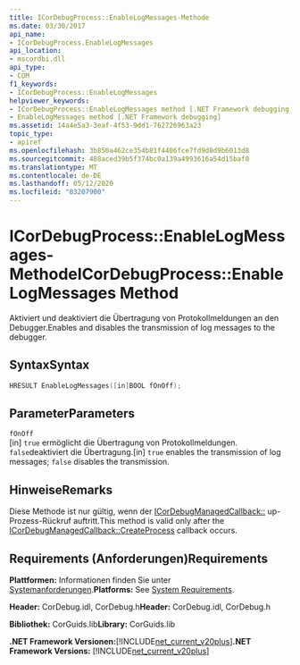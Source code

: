 ```yaml
---
title: ICorDebugProcess::EnableLogMessages-Methode
ms.date: 03/30/2017
api_name:
- ICorDebugProcess.EnableLogMessages
api_location:
- mscordbi.dll
api_type:
- COM
f1_keywords:
- ICorDebugProcess::EnableLogMessages
helpviewer_keywords:
- ICorDebugProcess::EnableLogMessages method [.NET Framework debugging]
- EnableLogMessages method [.NET Framework debugging]
ms.assetid: 14a4e5a3-3eaf-4f53-9dd1-762726963a23
topic_type:
- apiref
ms.openlocfilehash: 3b850a462ce354b81f4406fce7fd9d8d9b6013d8
ms.sourcegitcommit: 488aced39b5f374bc0a139a4993616a54d15baf0
ms.translationtype: MT
ms.contentlocale: de-DE
ms.lasthandoff: 05/12/2020
ms.locfileid: "83207900"
---
```

# <a name="icordebugprocessenablelogmessages-method"></a><span data-ttu-id="15ba6-102">ICorDebugProcess::EnableLogMessages-Methode</span><span class="sxs-lookup"><span data-stu-id="15ba6-102">ICorDebugProcess::EnableLogMessages Method</span></span>
<span data-ttu-id="15ba6-103">Aktiviert und deaktiviert die Übertragung von Protokollmeldungen an den Debugger.</span><span class="sxs-lookup"><span data-stu-id="15ba6-103">Enables and disables the transmission of log messages to the debugger.</span></span>  
  
## <a name="syntax"></a><span data-ttu-id="15ba6-104">Syntax</span><span class="sxs-lookup"><span data-stu-id="15ba6-104">Syntax</span></span>  
  
```cpp  
HRESULT EnableLogMessages([in]BOOL fOnOff);  
```  
  
## <a name="parameters"></a><span data-ttu-id="15ba6-105">Parameter</span><span class="sxs-lookup"><span data-stu-id="15ba6-105">Parameters</span></span>  
 `fOnOff`  
 <span data-ttu-id="15ba6-106">[in] `true` ermöglicht die Übertragung von Protokollmeldungen. `false`deaktiviert die Übertragung.</span><span class="sxs-lookup"><span data-stu-id="15ba6-106">[in] `true` enables the transmission of log messages; `false` disables the transmission.</span></span>  
  
## <a name="remarks"></a><span data-ttu-id="15ba6-107">Hinweise</span><span class="sxs-lookup"><span data-stu-id="15ba6-107">Remarks</span></span>  
 <span data-ttu-id="15ba6-108">Diese Methode ist nur gültig, wenn der [ICorDebugManagedCallback::](icordebugmanagedcallback-createprocess-method.md) up-Prozess-Rückruf auftritt.</span><span class="sxs-lookup"><span data-stu-id="15ba6-108">This method is valid only after the [ICorDebugManagedCallback::CreateProcess](icordebugmanagedcallback-createprocess-method.md) callback occurs.</span></span>  
  
## <a name="requirements"></a><span data-ttu-id="15ba6-109">Requirements (Anforderungen)</span><span class="sxs-lookup"><span data-stu-id="15ba6-109">Requirements</span></span>  
 <span data-ttu-id="15ba6-110">**Plattformen:** Informationen finden Sie unter [Systemanforderungen](../../get-started/system-requirements.md).</span><span class="sxs-lookup"><span data-stu-id="15ba6-110">**Platforms:** See [System Requirements](../../get-started/system-requirements.md).</span></span>  
  
 <span data-ttu-id="15ba6-111">**Header:** CorDebug.idl, CorDebug.h</span><span class="sxs-lookup"><span data-stu-id="15ba6-111">**Header:** CorDebug.idl, CorDebug.h</span></span>  
  
 <span data-ttu-id="15ba6-112">**Bibliothek:** CorGuids.lib</span><span class="sxs-lookup"><span data-stu-id="15ba6-112">**Library:** CorGuids.lib</span></span>  
  
 <span data-ttu-id="15ba6-113">**.NET Framework Versionen:**[!INCLUDE[net_current_v20plus](../../../../includes/net-current-v20plus-md.md)]</span><span class="sxs-lookup"><span data-stu-id="15ba6-113">**.NET Framework Versions:** [!INCLUDE[net_current_v20plus](../../../../includes/net-current-v20plus-md.md)]</span></span>
